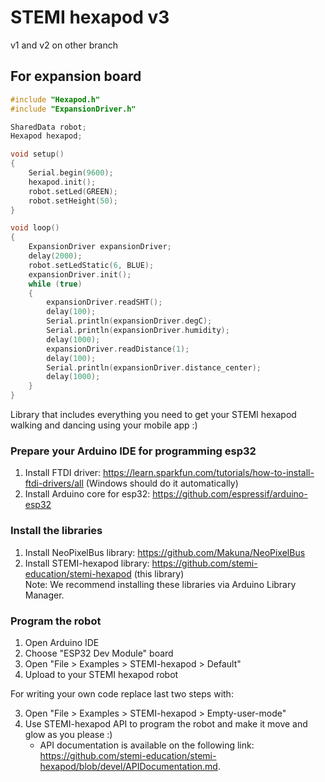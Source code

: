# STEMI hexapod v3 #

v1 and v2 on other branch

## For expansion board
```cpp
#include "Hexapod.h"
#include "ExpansionDriver.h"

SharedData robot;
Hexapod hexapod;

void setup()
{
	Serial.begin(9600);
	hexapod.init();
	robot.setLed(GREEN);
	robot.setHeight(50);
}

void loop()
{
	ExpansionDriver expansionDriver;
	delay(2000);
	robot.setLedStatic(6, BLUE);
	expansionDriver.init();
	while (true)
	{
		expansionDriver.readSHT();
		delay(100);
		Serial.println(expansionDriver.degC);
		Serial.println(expansionDriver.humidity);
		delay(1000);
		expansionDriver.readDistance(1);
		delay(100);
		Serial.println(expansionDriver.distance_center);
		delay(1000);
	}
}
```

Library that includes everything you need to get your STEMI hexapod walking and dancing using your mobile app :)

### Prepare your Arduino IDE for programming esp32 ###

1. Install FTDI driver: <https://learn.sparkfun.com/tutorials/how-to-install-ftdi-drivers/all> (Windows should do it automatically)
2. Install Arduino core for esp32: <https://github.com/espressif/arduino-esp32>

### Install the libraries ###

1. Install NeoPixelBus library: <https://github.com/Makuna/NeoPixelBus>
2. Install STEMI-hexapod library: <https://github.com/stemi-education/stemi-hexapod> (this library)  
Note: We recommend installing these libraries via Arduino Library Manager.

### Program the robot ###

1. Open Arduino IDE
2. Choose "ESP32 Dev Module" board
3. Open "File > Examples > STEMI-hexapod > Default"
4. Upload to your STEMI hexapod robot

For writing your own code replace last two steps with:

3. Open "File > Examples > STEMI-hexapod > Empty-user-mode"
4. Use STEMI-hexapod API to program the robot and make it move and glow as you please :)
    * API documentation is available on the following link: <https://github.com/stemi-education/stemi-hexapod/blob/devel/APIDocumentation.md>.
